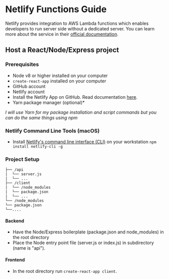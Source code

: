 # Netlify Functions Guide
Netlify provides integration to AWS Lambda functions which enables developers to run server side without a dedicated server. You can learn more about the service in their [official documentation](https://www.netlify.com/docs/functions/).

## Host a React/Node/Express project

### Prerequisites
- Node v8 or higher installed on your computer
- `create-react-app` installed on your computer
- GitHub account
- Netlify account
- Install the Netlify App on GitHub. Read documentation [here](https://www.netlify.com/docs/github-permissions/).
- Yarn package manager (optional)*

*I will use Yarn for my package installation and script commands but you can do the same things using npm*

### Netlify Command Line Tools (macOS)

- Install [Netlify's command line interface (CLI)](https://www.netlify.com/docs/cli/) on your workstation
  `npm install netlify-cli -g`

### Project Setup
```
├── /api
|  └── server.js
|  └── ...
├── /client
|  └── /node_modules
|  └── package.json
|  └── ...
└── /node_modules
└── package.json
└──....
```

#### Backend
- Have the Node/Express boilerplate (package.json and node_modules) in the root directory
- Place the Node entry point file (server.js or index.js) in subdirectory (name is "api").

#### Frontend
- In the root directory run `create-react-app client`.



